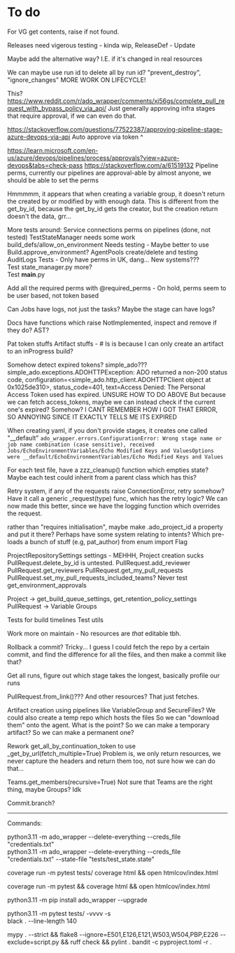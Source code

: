 # To do

For VG get contents, raise if not found.

Releases need vigerous testing - kinda wip, ReleaseDef - Update

Maybe add the alternative way? I.E. if it's changed in real resources

We can maybe use run id to delete all by run id? "prevent_destroy", "ignore_changes"
MORE WORK ON LIFECYCLE!

This?
<https://www.reddit.com/r/ado_wrapper/comments/xj56gs/complete_pull_request_with_bypass_policy_via_api/>
Just generally approving infra stages that require approval, if we can even do that.

<https://stackoverflow.com/questions/77522387/approving-pipeline-stage-azure-devops-via-api>
Auto approve via token ^

<https://learn.microsoft.com/en-us/azure/devops/pipelines/process/approvals?view=azure-devops&tabs=check-pass>
<https://stackoverflow.com/a/61519132>
Pipeline perms, currently our pipelines are approval-able by almost anyone, we should be able to set the perms

Hmmmmm, it appears that when creating a variable group, it doesn't return the created by or modified by with enough data.
This is different from the get_by_id, because the get_by_id gets the creator, but the creation return doesn't the data, grr...

More tests around:
Service connections perms on pipelines (done, not tested)
TestStateManager needs some work
build_defs/allow_on_environment Needs testing - Maybe better to use Build.approve_environment?
AgentPools create/delete and testing  
AuditLogs Tests - Only have perms in UK, dang... New systems???  
Test state_manager.py more?  
Test __main__.py  

Add all the required perms with @required_perms - On hold, perms seem to be user based, not token based

Can Jobs have logs, not just the tasks? Maybe the stage can have logs?

Docs have functions which raise NotImplemented, inspect and remove if they do? AST?

Pat token stuffs
Artifact stuffs - # Is is because I can only create an artifact to an inProgress build?

Somehow detect expired tokens? simple_ado???
simple_ado.exceptions.ADOHTTPException: ADO returned a non-200 status code, configuration=<simple_ado.http_client.ADOHTTPClient object at 0x1025de310>, status_code=401, text=Access Denied: The Personal Access Token used has expired.
UNSURE HOW TO DO ABOVE
But because we can fetch access_tokens, maybe we can instead check if the current one's expired? Somehow?
I CANT REMEMBER HOW I GOT THAT ERROR, SO ANNOYING SINCE IT EXACTLY TELLS ME ITS EXPIRED

When creating yaml, if you don't provide stages, it creates one called "__default"
`ado_wrapper.errors.ConfigurationError: Wrong stage name or job name combination (case sensitive), received Jobs/EchoEnvironmentVariables/Echo Modified Keys and ValuesOptions were __default/EchoEnvironmentVariables/Echo Modified Keys and Values`

For each test file, have a zzz_cleanup() function which empties state?
Maybe each test could inherit from a parent class which has this?

Retry system, if any of the requests raise ConnectionError, retry somehow?
Have it call a generic _request(type) func, which has the retry logic?
We can now made this better, since we have the logging function which overrides the request.

rather than "requires initialisation", maybe make .ado_project_id a property and put it there?
Perhaps have some system relating to intents? Which pre-loads a bunch of stuff (e.g, pat_author)
from enum import Flag

ProjectRepositorySettings settings - MEHHH, Project creation sucks
PullRequest.delete_by_id is untested.
PullRequest.add_reviewer
PullRequest.get_reviewers
PullRequest.get_my_pull_requests
PullRequest.set_my_pull_requests_included_teams?
Never test get_environment_approvals

Project -> get_build_queue_settings, get_retention_policy_settings
PullRequest -> Variable Groups

Tests for build timelines
Test utils

Work more on maintain - No resources are *that* editable tbh.

Rollback a commit? Tricky...
I guess I could fetch the repo by a certain commit, and find the difference for all the files, and then make a commit like that?

Get all runs, figure out which stage takes the longest, basically profile our runs

PullRequest.from_link()??? And other resources? That just fetches.

Artifact creation using pipelines like VariableGroup and SecureFiles? We could also create a temp repo which hosts the files
So we can "download them" onto the agent. What is the point? So we can make a temporary artifact? So we can make a permanent one?

Rework get_all_by_continuation_token to use _get_by_url(fetch_multiple=True)
Problem is, we only return resources, we never capture the headers and return them too, not sure how we can do that...

Teams.get_members(recursive=True)  Not sure that Teams are the right thing, maybe Groups? Idk


Commit.branch?

-----  

Commands:  

python3.11 -m ado_wrapper --delete-everything --creds_file "credentials.txt"  
python3.11 -m ado_wrapper --delete-everything --creds_file "credentials.txt" --state-file "tests/test_state.state"  

coverage run -m pytest tests/
coverage html && open htmlcov/index.html  

coverage run -m pytest && coverage html && open htmlcov/index.html  

python3.11 -m pip install ado_wrapper --upgrade  

python3.11 -m pytest tests/ -vvvv -s  
black . --line-length 140  

mypy . --strict && flake8 --ignore=E501,E126,E121,W503,W504,PBP,E226 --exclude=script.py && ruff check && pylint .
bandit -c pyproject.toml -r .  
